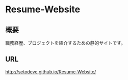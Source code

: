 # Resume-Website

## 概要
職務経歴、プロジェクトを紹介するための静的サイトです。

## URL
http://setodeve.github.io/Resume-Website/

